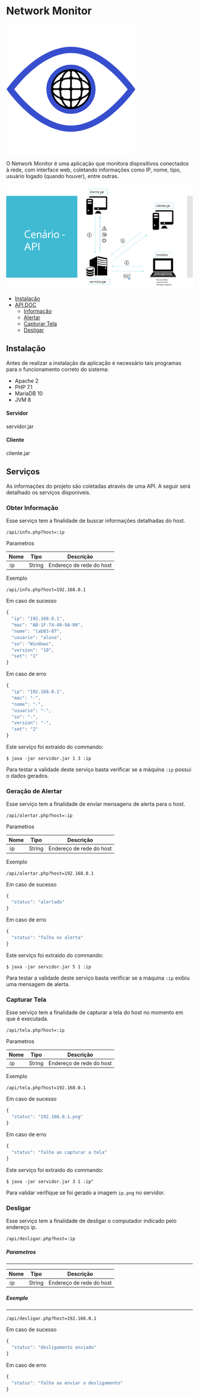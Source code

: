 # Network Monitor

![Logo da aplicação](imagens/netmonitor.png)

O Network Monitor é uma aplicação que monitora dispositivos conectados à rede, com interface web, coletando informações como IP, nome, tipo, usuário logado (quando houver), entre outras.

![Cenário da aplicação](imagens/cenario.png)
- [Instalação](#instalação)
- [API DOC](#api-doc)
  - [Informação](#informacao)
  - [Alertar](#alertar)
  - [Capturar Tela](#capturar)
  - [Desligar](#desligar)

## Instalação

Antes de realizar a instalação da aplicação é necessário tais programas para o funcionamento correto do sistema:

- Apache 2
- PHP 7.1
- MariaDB 10
- JVM 8

#### Servidor
servidor.jar

#### Cliente
cliente.jar

## Serviços

As informações do projeto são coletadas através de uma API. A seguir será detalhado os serviços disponiveis.

### Obter Informação

Esse serviço tem a finalidade de buscar informações detalhadas do host.

```
/api/info.php?host=:ip
```

Parametros

| Nome | Tipo | Descrição |
|-|-|-|
| :ip | String | Endereço de rede do host |

Exemplo

```
/api/info.php?host=192.168.0.1
```

Em caso de sucesso

```js
{
  "ip": "192.168.0.1",
  "mac": "AB-1F-74-40-9A-00",
  "nome": "lab03-07",
  "usuario": "aluno",
  "so": "Windows",
  "version": "10",
  "set": "1"
}
```

Em caso de erro

```js
{
  "ip": "192.168.0.1",
  "mac": "-",
  "nome": "-",
  "usuario": "-",
  "so": "-",
  "version": "-",
  "set": "2"
}
```

Este serviço foi extraido do commando: 

```
$ java -jar servidor.jar 1 3 :ip
```

Para testar a validade deste serviço basta verificar se a máquina `:ip` possui o dados gerados.

### Geração de Alertar

Esse serviço tem a finalidade de enviar mensagens de alerta para o host.

```
/api/alertar.php?host=:ip
```

Parametros

| Nome | Tipo | Descrição |
|-|-|-|
| :ip | String | Endereço de rede do host |


Exemplo

```
/api/alertar.php?host=192.168.0.1
```

Em caso de sucesso

```js
{
  "status": "alertado"
}
```

Em caso de erro

```js
{
  "status": "falha no alerta"
}
```

Este serviço foi extraido do commando:

```
$ java -jar servidor.jar 5 1 :ip
```

Para testar a validade deste serviço basta verificar se a máquina `:ip` exibiu uma mensagem de alerta.

### Capturar Tela

Esse serviço tem a finalidade de capturar a tela do host no momento em que é executada.

```
/api/tela.php?host=:ip
```

Parametros


| Nome | Tipo | Descrição |
|-|-|-|
| :ip | String | Endereço de rede do host |


Exemplo


```
/api/tela.php?host=192.168.0.1
```
Em caso de sucesso

```js
{
  "status": "192.168.0.1.png"
}
```

Em caso de erro

```js
{
  "status": "falha ao capturar a tela"
}
```

Este serviço foi extraido do commando:

```
$ java -jar servidor.jar 3 1 :ip"
```

Para validar verifique se foi gerado a imagem `ip.png` no servidor.

### Desligar

Esse serviço tem a finalidade de desligar o computador indicado pelo endereço ip.


```
/api/desligar.php?host=:ip
```

##### Parametros
---
| Nome | Tipo | Descrição |
|-|-|-|
| :ip | String | Endereço de rede do host |


##### Exemplo
---

```
/api/desligar.php?host=192.168.0.1
```

Em caso de sucesso

```js
{
  "status": "desligamento enviado"
}
```

Em caso de erro

```js
{
  "status": "falha ao enviar o desligamento"
}
```